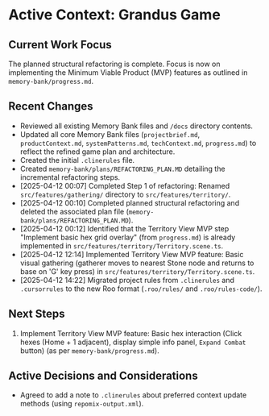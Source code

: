 # Active Context: Grandus Game

## Current Work Focus
The planned structural refactoring is complete. Focus is now on implementing the Minimum Viable Product (MVP) features as outlined in `memory-bank/progress.md`.

## Recent Changes
- Reviewed all existing Memory Bank files and `/docs` directory contents.
- Updated all core Memory Bank files (`projectbrief.md`, `productContext.md`, `systemPatterns.md`, `techContext.md`, `progress.md`) to reflect the refined game plan and architecture.
- Created the initial `.clinerules` file.
- Created `memory-bank/plans/REFACTORING_PLAN.MD` detailing the incremental refactoring steps.
- [2025-04-12 00:07] Completed Step 1 of refactoring: Renamed `src/features/gathering/` directory to `src/features/territory/`.
- [2025-04-12 00:10] Completed planned structural refactoring and deleted the associated plan file (`memory-bank/plans/REFACTORING_PLAN.MD`).
- [2025-04-12 00:12] Identified that the Territory View MVP step "Implement basic hex grid overlay" (from `progress.md`) is already implemented in `src/features/territory/Territory.scene.ts`.
- [2025-04-12 12:14] Implemented Territory View MVP feature: Basic visual gathering (gatherer moves to nearest Stone node and returns to base on 'G' key press) in `src/features/territory/Territory.scene.ts`.
- [2025-04-12 14:22] Migrated project rules from `.clinerules` and `.cursorrules` to the new Roo format (`.roo/rules/` and `.roo/rules-code/`).

## Next Steps
1. Implement Territory View MVP feature: Basic hex interaction (Click hexes (Home + 1 adjacent), display simple info panel, `Expand Combat` button) (as per `memory-bank/progress.md`).
## Active Decisions and Considerations
- Agreed to add a note to `.clinerules` about preferred context update methods (using `repomix-output.xml`).

